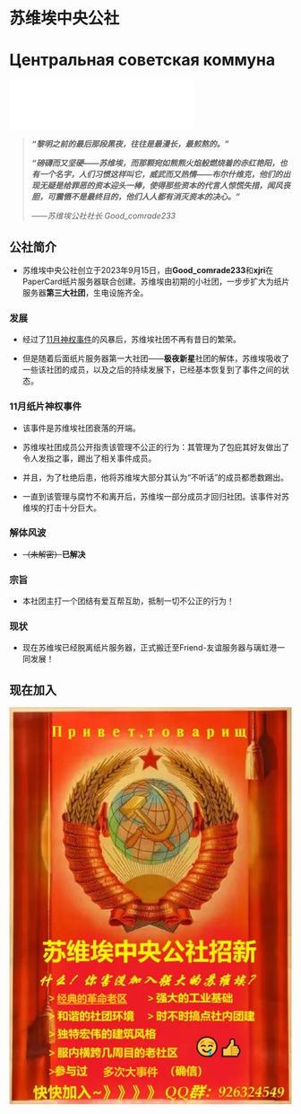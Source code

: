 # 苏维埃中央公社
# Центральная советская коммуна

<iframe frameborder="no" border="0" marginwidth="0" marginheight="0" width=330 height=86 src="//music.163.com/outchain/player?type=2&id=4438153&auto=1&height=66"></iframe>

> ***“黎明之前的最后那段黑夜，往往是最漫长，最煎熬的。”***
> 
> ***“磅礴而又坚硬——苏维埃，而那颗宛如熊熊火焰般燃烧着的赤红艳阳，也有一个名字，人们习惯这样叫它，威武而又热情——布尔什维克，他们的出现无疑是给罪恶的资本迎头一棒，使得那些资本的代言人惊慌失措，闻风丧胆，可震慑不是最终目的，他们人人都有消灭资本的决心。”***
>
> *——苏维埃公社社长 Good_comrade233*

## 公社简介

- 苏维埃中央公社创立于2023年9月15日，由**Good_comrade233**和**xjri**在PaperCard纸片服务器联合创建。苏维埃由初期的小社团，一步步扩大为纸片服务器**第三大社团**，生电设施齐全。

### 发展

- 经过了[11月神权事件](#11月纸片神权事件)的风暴后，苏维埃社团不再有昔日的繁荣。

- 但是随着后面纸片服务器第一大社团——**极夜新星**社团的解体，苏维埃吸收了一些该社团的成员，以及之后的持续发展下，已经基本恢复到了事件之间的状态。

### 11月纸片神权事件

- 该事件是苏维埃社团衰落的开端。

- 苏维埃社团成员公开指责该管理不公正的行为：其管理为了包庇其好友做出了令人发指之事，踢出了相关事件成员。

- 并且，为了杜绝后患，他将苏维埃大部分其认为“不听话”的成员都悉数踢出。

- 一直到该管理与腐竹不和离开后，苏维埃一部分成员才回归社团。该事件对苏维埃的打击十分巨大。

### 解体风波

- ~~（未解密）~~**已解决**

### 宗旨

- 本社团主打一个团结有爱互帮互助，抵制一切不公正的行为！

### 现状

- 现在苏维埃已经脱离纸片服务器，正式搬迁至Friend-友谊服务器与璃虹港一同发展！

## 现在加入

![苏维埃招新宣传图](./picture/SWA.webp)
